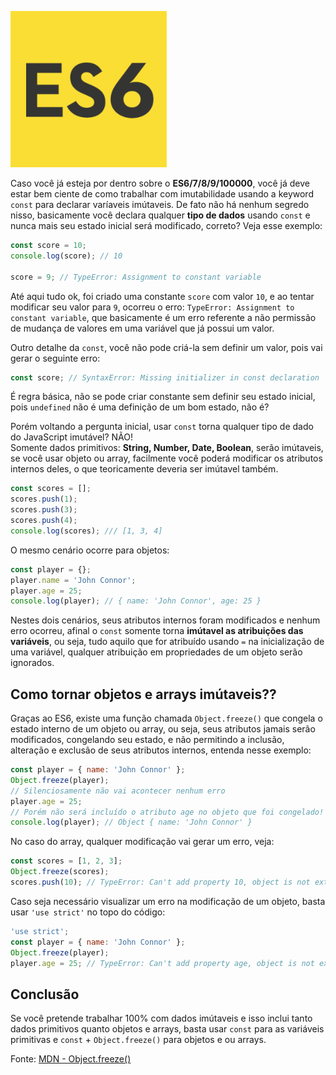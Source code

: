 ![Imutabilidade no ES6](/images/es6-logo.jpg "Imutabilidade no ES6")

Caso você já esteja por dentro sobre o **ES6/7/8/9/100000**, você já deve estar bem ciente de como trabalhar com imutabilidade usando a keyword `const` para declarar varíaveis imútaveis. De fato não há nenhum segredo nisso, basicamente você declara qualquer **tipo de dados** usando `const` e nunca mais seu estado inicial será modificado, correto? Veja esse exemplo:

``` javascript
const score = 10;
console.log(score); // 10

score = 9; // TypeError: Assignment to constant variable
```

Até aqui tudo ok, foi criado uma constante `score` com valor `10`, e ao tentar modificar seu valor para `9`, ocorreu o erro: `TypeError: Assignment to constant variable`, que basicamente é um erro referente a não permissão de mudança de valores em uma variável que já possui um valor.

Outro detalhe da `const`, você não pode criá-la sem definir um valor, pois vai gerar o seguinte erro:

``` javascript
const score; // SyntaxError: Missing initializer in const declaration
```

É regra básica, não se pode criar constante sem definir seu estado inicial, pois `undefined` não é uma definição de um bom estado, não é?

Porém voltando a pergunta inicial, usar `const` torna qualquer tipo de dado do JavaScript imutável? NÃO!  
Somente dados primitivos: **String, Number, Date, Boolean**, serão imútaveis, se você usar objeto ou array, facilmente você poderá modificar os atributos internos deles, o que teoricamente deveria ser imútavel também.

``` javascript
const scores = [];
scores.push(1);
scores.push(3);
scores.push(4);
console.log(scores); /// [1, 3, 4]
```

O mesmo cenário ocorre para objetos:

``` javascript
const player = {};
player.name = 'John Connor';
player.age = 25;
console.log(player); // { name: 'John Connor', age: 25 }
```

Nestes dois cenários, seus atributos internos foram modificados e nenhum erro ocorreu, afinal o `const` somente torna **imútavel as atribuições das variáveis**, ou seja, tudo aquilo que for atribuído usando `=` na inicialização de uma variável, qualquer atribuição em propriedades de um objeto serão ignorados.

## Como tornar objetos e arrays imútaveis??

Graças ao ES6, existe uma função chamada `Object.freeze()` que congela o estado interno de um objeto ou array, ou seja, seus atributos jamais serão modificados, congelando seu estado, e não permitindo a inclusão, alteração e exclusão de seus atributos internos, entenda nesse exemplo:

``` javascript
const player = { name: 'John Connor' };
Object.freeze(player);
// Silenciosamente não vai acontecer nenhum erro
player.age = 25; 
// Porém não será incluído o atributo age no objeto que foi congelado!
console.log(player); // Object { name: 'John Connor' }
```

No caso do array, qualquer modificação vai gerar um erro, veja:

``` javascript
const scores = [1, 2, 3];
Object.freeze(scores);
scores.push(10); // TypeError: Can't add property 10, object is not extensible
```

Caso seja necessário visualizar um erro na modificação de um objeto, basta usar `'use strict'` no topo do código:

``` javascript
'use strict';
const player = { name: 'John Connor' };
Object.freeze(player);
player.age = 25; // TypeError: Can't add property age, object is not extensible
```

## Conclusão

Se você pretende trabalhar 100% com dados imútaveis e isso inclui tanto dados primitivos quanto objetos e arrays, basta usar `const` para as variáveis primitivas e `const` + `Object.freeze()` para objetos e ou arrays.

Fonte: [MDN - Object.freeze()](https://developer.mozilla.org/pt-BR/docs/Web/JavaScript/Reference/Global_Objects/Object/freeze)